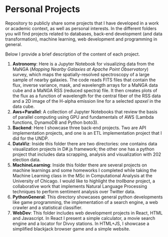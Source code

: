# Personal Projects

Repository to publicly share some projects that I have developed in a work or academic context, as well as personal interests. In the different folders you will find projects related to databases, back-end development (and data transformation), machine learning, web development and programming in general.

Below I provide a brief description of the content of each project.

1. **Astronomy**: Here is a Jupyter Notebook for visualizing data from the MaNGA (*Mapping Nearby Galaxies at Apache Point Observatory*) survey, which maps the spatially-resolved spectroscopy of a large sample of nearby galaxies. The code reads FITS files that contain the flux, inverse variance, mask, and wavelength arrays for a MaNGA data cube and a MaNGA RSS (reduced spectra) file. It then creates plots of the flux as a function of wavelength for the central fiber of the RSS data and a 2D image of the H-alpha emission line for a selected *spaxel* in the data cube.
2. **Aws+Parallel**: A collection of Jupyter Notebooks that review the basis of parallel computing using GPU and fundamentals of AWS (Lambda functions, DynamoDB and Python boto3).
3. **Backend**: Here I showcase three back-end projects. Two are API implementation projects, and one is an ETL implementation project that I did for the UNDP.
4. **DataViz**: Inside this folder there are two directories: one contains data visualization projects in D#.js framework; the other one has a python project that includes data scrapping, analysis and visualization with 202 election data.
5. **MachineLearning**: Inside this folder there are several projects on machine learnings and some homeworks I completed while taking the Machine Learning class in the MSc in Computational Analysis at the University of Chicago. I would like to highlight the *trollbane* project, a collaborative work that implements Natural Language Processing techniques to perform sentiment analysis over Twitter data.
6. **PythonGeneral**: This directory showcases general python developments like game programming, the implementation of a search engine, a web crawler and a statistical classifier.
7. **WebDev**: This folder includes web development projects in React, HTML and Javascript. In React I present a simple calculator, a movie search engine and a locator for Divvy stations. In HTML+JS, I showcase a simplified blackjack browser game and a simple website.
